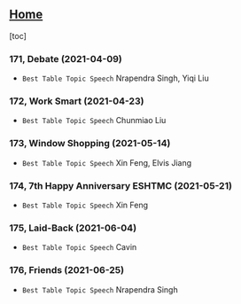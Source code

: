 ## [Home](https://eshtmc.github.io/)    

[toc]

### 171, Debate (2021-04-09)

- `Best Table Topic Speech` Nrapendra Singh, Yiqi Liu

### 172, Work Smart (2021-04-23)

- `Best Table Topic Speech` Chunmiao Liu

### 173, Window Shopping (2021-05-14)

- `Best Table Topic Speech` Xin Feng, Elvis Jiang

### 174, 7th Happy Anniversary ESHTMC (2021-05-21)

- `Best Table Topic Speech` Xin Feng

### 175, Laid-Back (2021-06-04)

- `Best Table Topic Speech` Cavin

### 176, Friends (2021-06-25)

- `Best Table Topic Speech` Nrapendra Singh